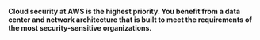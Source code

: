 **Cloud security at AWS is the highest priority. You benefit from a data center and network architecture that is built to meet the requirements of the most security-sensitive organizations.**

